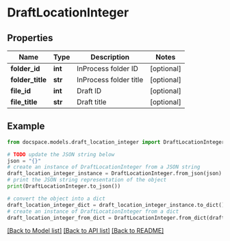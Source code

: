 # DraftLocationInteger


## Properties

Name | Type | Description | Notes
------------ | ------------- | ------------- | -------------
**folder_id** | **int** | InProcess folder ID | [optional] 
**folder_title** | **str** | InProcess folder title | [optional] 
**file_id** | **int** | Draft ID | [optional] 
**file_title** | **str** | Draft title | [optional] 

## Example

```python
from docspace.models.draft_location_integer import DraftLocationInteger

# TODO update the JSON string below
json = "{}"
# create an instance of DraftLocationInteger from a JSON string
draft_location_integer_instance = DraftLocationInteger.from_json(json)
# print the JSON string representation of the object
print(DraftLocationInteger.to_json())

# convert the object into a dict
draft_location_integer_dict = draft_location_integer_instance.to_dict()
# create an instance of DraftLocationInteger from a dict
draft_location_integer_from_dict = DraftLocationInteger.from_dict(draft_location_integer_dict)
```
[[Back to Model list]](../README.md#documentation-for-models) [[Back to API list]](../README.md#documentation-for-api-endpoints) [[Back to README]](../README.md)


